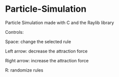 # Particle-Simulation
Particle Simulation made with C and the Raylib library

Controls:

Space: change the selected rule

Left arrow: decrease the attraction force

Right arrow: increase the attraction force

R: randomize rules
